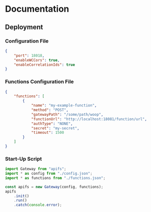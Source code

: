 # Documentation

## Deployment

### Configuration File

```json
{
    "port": 18018,
    "enableWCCors": true,
    "enableCorrelationIds": true
}
```

### Functions Configuration File

```json
{
    "functions": [
        {
            "name": "my-example-function",
            "method": "POST",
            "gatewayPath": "/some/path/woop",
            "functionUrl": "http://localhost:18081/function/url",
            "authType": "NONE",
            "secret": "my-secret",
            "timeout": 1500
        }
    ]
}
```

### Start-Up Script

```typescript
import Gateway from "apifs";
import * as config from "./config.json";
import * as functions from "./functions.json";

const apifs = new Gateway(config, functions);
apifs
    .init()
    .run()
    .catch(console.error);
```